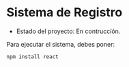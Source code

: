 <h1>Sistema de Registro</h1>

- Estado del proyecto: En contruccíón.

Para ejecutar el sistema, debes poner:

```npm install react```
